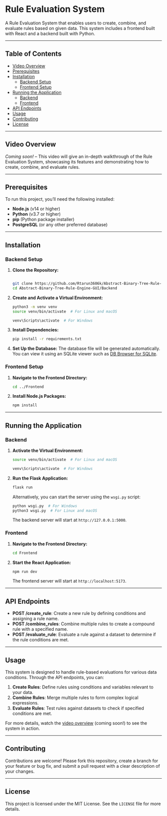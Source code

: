 # Rule Evaluation System

A Rule Evaluation System that enables users to create, combine, and evaluate rules based on given data. This system includes a frontend built with React and a backend built with Python.

---

## Table of Contents

- [Video Overview](#video-overview)
- [Prerequisites](#prerequisites)
- [Installation](#installation)
  - [Backend Setup](#backend-setup)
  - [Frontend Setup](#frontend-setup)
- [Running the Application](#running-the-application)
  - [Backend](#backend)
  - [Frontend](#frontend)
- [API Endpoints](#api-endpoints)
- [Usage](#usage)
- [Contributing](#contributing)
- [License](#license)

---

## Video Overview

_Coming soon!_ – This video will give an in-depth walkthrough of the Rule Evaluation System, showcasing its features and demonstrating how to create, combine, and evaluate rules.

---

## Prerequisites

To run this project, you’ll need the following installed:

- **Node.js** (v14 or higher)
- **Python** (v3.7 or higher)
- **pip** (Python package installer)
- **PostgreSQL** (or any other preferred database)

---

## Installation

### Backend Setup

1. **Clone the Repository:**

   ```bash
   
   git clone https://github.com/Rtarun3606k/Abstract-Binary-Tree-Rule-Engine-GUI.git
   cd Abstract-Binary-Tree-Rule-Engine-GUI/Backend
   ```

2. **Create and Activate a Virtual Environment:**

   ```bash
   python3 -m venv venv
   source venv/bin/activate  # For Linux and macOS
   ```

   ```bash
   venv\Scripts\activate  # For Windows
   ```

3. **Install Dependencies:**

   ```bash
   pip install -r requirements.txt
   ```

4. **Set Up the Database:**
   The database file will be generated automatically. You can view it using an SQLite viewer such as [DB Browser for SQLite](https://sqlitebrowser.org/).

### Frontend Setup

1. **Navigate to the Frontend Directory:**

   ```bash
   cd ../Frontend
   ```

2. **Install Node.js Packages:**

   ```bash
   npm install
   ```

---

## Running the Application

### Backend

1. **Activate the Virtual Environment:**

   ```bash
   source venv/bin/activate  # For Linux and macOS
   ```

   ```bash
   venv\Scripts\activate  # For Windows
   ```

2. **Run the Flask Application:**

   ```bash
   flask run
   ```

   Alternatively, you can start the server using the `wsgi.py` script:

   ```bash
   python wsgi.py  # For Windows
   python3 wsgi.py  # For Linux and macOS
   ```

   The backend server will start at `http://127.0.0.1:5000`.

### Frontend

1. **Navigate to the Frontend Directory:**

   ```bash
   cd Frontend
   ```

2. **Start the React Application:**

   ```bash
   npm run dev
   ```

   The frontend server will start at `http://localhost:5173`.

---

## API Endpoints

- **POST /create_rule**: Create a new rule by defining conditions and assigning a rule name.
- **POST /combine_rules**: Combine multiple rules to create a compound rule with a specified name.
- **POST /evaluate_rule**: Evaluate a rule against a dataset to determine if the rule conditions are met.

---

## Usage

This system is designed to handle rule-based evaluations for various data conditions. Through the API endpoints, you can:

1. **Create Rules**: Define rules using conditions and variables relevant to your data.
2. **Combine Rules**: Merge multiple rules to form complex logical expressions.
3. **Evaluate Rules**: Test rules against datasets to check if specified conditions are met.

For more details, watch the [video overview](#video-overview) (coming soon!) to see the system in action.

---

## Contributing

Contributions are welcome! Please fork this repository, create a branch for your feature or bug fix, and submit a pull request with a clear description of your changes.

---

## License

This project is licensed under the MIT License. See the `LICENSE` file for more details.
